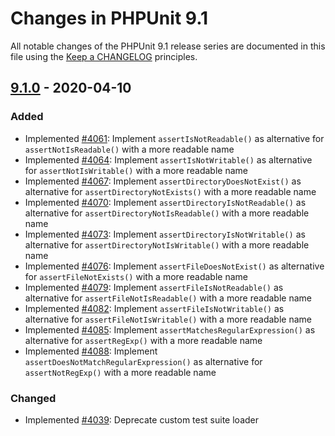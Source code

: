 # Changes in PHPUnit 9.1

All notable changes of the PHPUnit 9.1 release series are documented in this file using the [Keep a CHANGELOG](https://keepachangelog.com/) principles.

## [9.1.0] - 2020-04-10

### Added

* Implemented [#4061](https://github.com/sebastianbergmann/phpunit/issues/4061): Implement `assertIsNotReadable()` as alternative for `assertNotIsReadable()` with a more readable name
* Implemented [#4064](https://github.com/sebastianbergmann/phpunit/issues/4064): Implement `assertIsNotWritable()` as alternative for `assertNotIsWritable()` with a more readable name
* Implemented [#4067](https://github.com/sebastianbergmann/phpunit/issues/4067): Implement `assertDirectoryDoesNotExist()` as alternative for `assertDirectoryNotExists()` with a more readable name
* Implemented [#4070](https://github.com/sebastianbergmann/phpunit/issues/4070): Implement `assertDirectoryIsNotReadable()` as alternative for `assertDirectoryNotIsReadable()` with a more readable name
* Implemented [#4073](https://github.com/sebastianbergmann/phpunit/issues/4073): Implement `assertDirectoryIsNotWritable()` as alternative for `assertDirectoryNotIsWritable()` with a more readable name
* Implemented [#4076](https://github.com/sebastianbergmann/phpunit/issues/4076): Implement `assertFileDoesNotExist()` as alternative for `assertFileNotExists()` with a more readable name
* Implemented [#4079](https://github.com/sebastianbergmann/phpunit/issues/4079): Implement `assertFileIsNotReadable()` as alternative for `assertFileNotIsReadable()` with a more readable name
* Implemented [#4082](https://github.com/sebastianbergmann/phpunit/issues/4082): Implement `assertFileIsNotWritable()` as alternative for `assertFileNotIsWritable()` with a more readable name
* Implemented [#4085](https://github.com/sebastianbergmann/phpunit/issues/4085): Implement `assertMatchesRegularExpression()` as alternative for `assertRegExp()` with a more readable name
* Implemented [#4088](https://github.com/sebastianbergmann/phpunit/issues/4088): Implement `assertDoesNotMatchRegularExpression()` as alternative for `assertNotRegExp()` with a more readable name

### Changed

* Implemented [#4039](https://github.com/sebastianbergmann/phpunit/issues/4039): Deprecate custom test suite loader

[9.1.0]: https://github.com/sebastianbergmann/phpunit/compare/9.0...master
